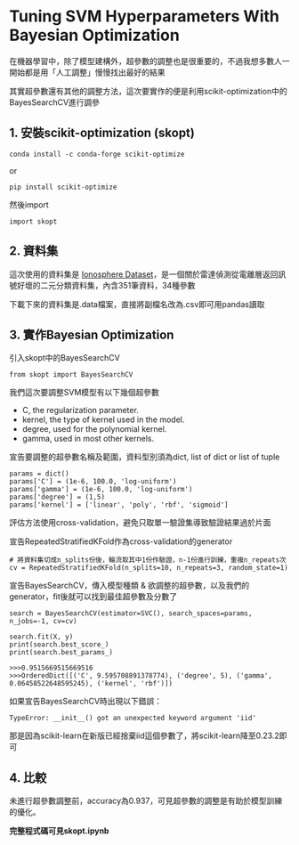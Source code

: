 # Tuning SVM Hyperparameters With Bayesian Optimization
在機器學習中，除了模型建構外，超參數的調整也是很重要的，不過我想多數人一開始都是用「人工調整」慢慢找出最好的結果

其實超參數還有其他的調整方法，這次要實作的便是利用scikit-optimization中的BayesSearchCV進行調參


## 1. 安裝scikit-optimization (skopt)
```
conda install -c conda-forge scikit-optimize
```
or
```
pip install scikit-optimize
```
然後import
```
import skopt
```

## 2. 資料集
這次使用的資料集是 [Ionosphere Dataset](http://archive.ics.uci.edu/ml/datasets/Ionosphere)，是一個關於雷達偵測從電離層返回訊號好壞的二元分類資料集，內含351筆資料，34種參數

下載下來的資料集是.data檔案，直接將副檔名改為.csv即可用pandas讀取

## 3. 實作Bayesian Optimization
引入skopt中的BayesSearchCV
```
from skopt import BayesSearchCV
```
我們這次要調整SVM模型有以下幾個超參數
- C, the regularization parameter.
- kernel, the type of kernel used in the model.
- degree, used for the polynomial kernel.
- gamma, used in most other kernels.

宣告要調整的超參數名稱及範圍，資料型別須為dict, list of dict or list of tuple 

```
params = dict()
params['C'] = (1e-6, 100.0, 'log-uniform')
params['gamma'] = (1e-6, 100.0, 'log-uniform')
params['degree'] = (1,5)
params['kernel'] = ['linear', 'poly', 'rbf', 'sigmoid']
```

評估方法使用cross-validation，避免只取單一驗證集導致驗證結果過於片面

宣告RepeatedStratifiedKFold作為cross-validation的generator
```
# 將資料集切成n_splits份後，輪流取其中1份作驗證，n-1份進行訓練，重複n_repeats次
cv = RepeatedStratifiedKFold(n_splits=10, n_repeats=3, random_state=1)
```

宣告BayesSearchCV，傳入模型種類 & 欲調整的超參數，以及我們的generator，fit後就可以找到最佳超參數及分數了
```
search = BayesSearchCV(estimator=SVC(), search_spaces=params, n_jobs=-1, cv=cv)

search.fit(X, y)
print(search.best_score_)
print(search.best_params_)

>>>0.9515669515669516
>>>OrderedDict([('C', 9.595708891378774), ('degree', 5), ('gamma', 0.06458522648595245), ('kernel', 'rbf')])
```

如果宣告BayesSearchCV時出現以下錯誤：
```
TypeError: __init__() got an unexpected keyword argument 'iid'
```
那是因為scikit-learn在新版已經捨棄iid這個參數了，將scikit-learn降至0.23.2即可

## 4. 比較
未進行超參數調整前，accuracy為0.937，可見超參數的調整是有助於模型訓練的優化。

**完整程式碼可見skopt.ipynb**